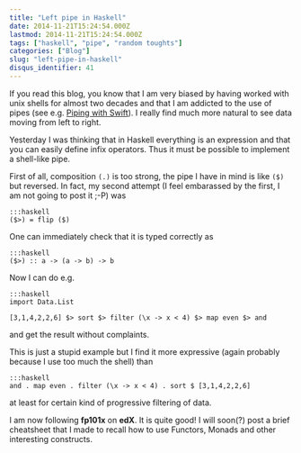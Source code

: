 ```yaml
---
title: "Left pipe in Haskell"
date: 2014-11-21T15:24:54.000Z
lastmod: 2014-11-21T15:24:54.000Z
tags: ["haskell", "pipe", "random toughts"]
categories: ["Blog"]
slug: "left-pipe-in-haskell"
disqus_identifier: 41
---
```


If you read this blog, you know that I am very biased by having worked with unix shells for almost two decades and that I am addicted to the use of pipes (see e.g. [Piping with Swift](http://www.mseri.me/piping-with-swift/)). I really find much more natural to see data moving from left to right.

Yesterday I was thinking that in Haskell everything is an expression and that you can easily define infix operators. Thus it must be possible to implement a shell-like pipe.

First of all, composition `(.)` is too strong, the pipe I have in mind is like `($)` but reversed. In fact, my second attempt (I feel embarassed by the first, I am not going to post it ;-P) was

    :::haskell
    ($>) = flip ($)

One can immediately check that it is typed correctly as 

    :::haskell
    ($>) :: a -> (a -> b) -> b

Now I can do e.g.

    :::haskell
    import Data.List

    [3,1,4,2,2,6] $> sort $> filter (\x -> x < 4) $> map even $> and

and get the result without complaints.

This is just a stupid example but I find it more expressive (again probably because I use too much the shell) than

    :::haskell
    and . map even . filter (\x -> x < 4) . sort $ [3,1,4,2,2,6]

at least for certain kind of progressive filtering of data.

I am now following **fp101x** on **edX**. It is quite good! I will soon(?) post a brief cheatsheet that I made to recall how to use Functors, Monads and other interesting constructs.